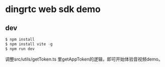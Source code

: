 # dingrtc web sdk demo 

## dev

```javascript
$ npm install
$ npm install vite -g
$ npm run dev
```

调整src/utils/getToken.ts 里getAppToken的逻辑，即可开始体验音视频demo。

